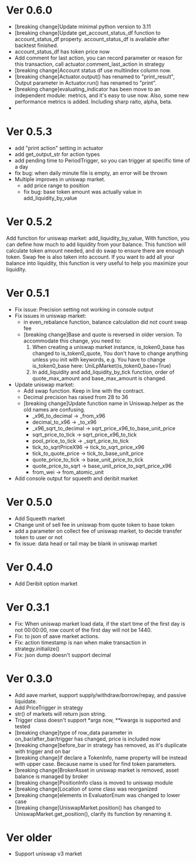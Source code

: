 # Ver 0.6.0

* [breaking change]Update minimal python version to 3.11
* [breaking change]Update get_account_status_df function to account_status_df property. account_status_df is available after backtest finished.
* account_status_df has token price now
* Add comment for last action, you can record parameter or reason for this transaction, call actuator.comment_last_action in strategy
* [breaking change]Account status df use multiindex column now.
* [breaking change]Actuator.output() has renamed to "print_result", Output parameter in Actuator.run() has renamed to "print".
* [breaking change]evaluating_indicator has been move to an independent module: metrics, and it's easy to use now. Also, some new performance metrics is added. Including sharp raito, alpha, beta.
* 
# Ver 0.5.3

* add "print action" setting in actuator
* add get_output_str for action types
* add pending time to PeriodTrigger, so you can trigger at specific time of a day
* fix bug: when daily minute file is empty, an error will be thrown
* Multiple improves in uniswap market.
  * add price range to position
  * fix bug: base token amount was actually value in add_liquidity_by_value
  

# Ver 0.5.2

Add function for uniswap market: add_liquidity_by_value, With function, you can define how much to add liquidity from your balance.
This function will calculate token amount needed, and do swap to ensure there are enough token. Swap fee is also taken into account.
If you want to add all your balance into liquidity, this function is very useful to help you maximize your liquidity.  


# Ver 0.5.1

* Fix issue: Precision setting not working in console output
* Fix issues in uniswap market:
  * in even_rebalance function, balance calculation did not count swap fee
  * [breaking change]Base and quote is reversed in older version. To accommodate this change, you need to:
    1. When creating a uniswap market instance, is_token0_base has changed to is_token0_quote, You don't have to change anything unless you init with keywords, e.g. You have to change is_token0_base here: UniLpMarket(is_token0_base=True)
    2. In add_liquidity and add_liquidity_by_tick function, order of quote_max_amount and base_max_amount is changed.
* Update uniswap market:
  * Add swap function. Keep in line with the contract.
  * Decimal precision has raised from 28 to 36
  * [breaking change]Update function name in Uniswap.helper as the old names are confusing.
    * _x96_to_decimal -> _from_x96
    * decimal_to_x96 -> _to_x96
    * _x96_sqrt_to_decimal -> sqrt_price_x96_to_base_unit_price
    * sqrt_price_to_tick -> sqrt_price_x96_to_tick
    * pool_price_to_tick -> _sqrt_price_to_tick
    * tick_to_sqrtPriceX96 -> tick_to_sqrt_price_x96
    * tick_to_quote_price -> tick_to_base_unit_price
    * quote_price_to_tick -> base_unit_price_to_tick
    * quote_price_to_sqrt -> base_unit_price_to_sqrt_price_x96
    * from_wei -> from_atomic_unit
* Add console output for squeeth and deribit market

# Ver 0.5.0

* Add Squeeth market
* Change unit of sell fee in uniswap from quote token to base token
* add a parameter on collect fee of uniswap market, to decide transfer token to user or not
* fix issue: data head or tail may be blank in uniswap market

# Ver 0.4.0

* Add Deribit option market

# Ver 0.3.1

* Fix: When uniswap market load data, if the start time of the first day is not 00:00:00, row count of the first day
  will not be 1440.
* Fix: to json of aave market actions.
* Fix: action timestamp is nan when make transaction in strategy.initialize()
* Fix: json dump doesn't support decimal

# Ver 0.3.0

* Add aave market, support supply/withdraw/borrow/repay, and passive liquidate.
* Add PriceTrigger in strategy
* str() of markets will return json string.
* Trigger class doesn't support *args now, **kwargs is supported and tested
* [breaking change]type of row_data parameter in on_bar/after_bar/trigger has changed, price is included now
* [breaking change]before_bar in strategy has removed, as it's duplicate with trigger and on bar
* [breaking change]if declare a TokenInfo, name property will be instead with upper case. Because name is used for find
  token parameters.
* [breaking change]BrokerAsset in uniswap market is removed, asset balance is managed by broker
* [breaking change]PositionInfo class is moved to uniswap module
* [breaking change]Location of some class was reorganized
* [breaking change]elements in EvaluatorEnum was changed to lower case
* [breaking change]UniswapMarket.position() has changed to UniswapMarket.get_position(), clarify its function by
  renaming it.

# Ver older

* Support uniswap v3 market